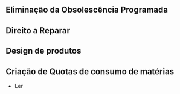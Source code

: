 ## Eliminação da Obsolescência Programada

## Direito a Reparar

## Design de produtos

## Criação de Quotas de consumo de matérias

- Ler 